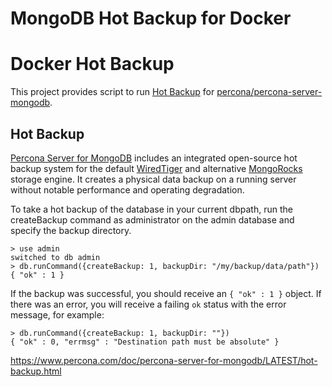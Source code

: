 # MongoDB Hot Backup for Docker

# Docker Hot Backup

This project provides script to run [Hot Backup](#hot-backup) for [percona/percona-server-mongodb].

[percona/percona-server-mongodb]: https://hub.docker.com/r/percona/percona-server-mongodb/

## Hot Backup

[Percona Server for MongoDB] includes an integrated open-source hot backup system for the default [WiredTiger] and alternative [MongoRocks] storage engine. It creates a physical data backup on a running server without notable performance and operating degradation.

[Percona Server for MongoDB]: https://www.percona.com/software/mongo-database/percona-server-for-mongodb
[WiredTiger]: https://docs.mongodb.org/manual/core/wiredtiger/
[MongoRocks]: https://www.percona.com/doc/percona-server-for-mongodb/LATEST/mongorocks.html#mongorocks

To take a hot backup of the database in your current dbpath, run the createBackup command as administrator on the admin database and specify the backup directory.

```
> use admin
switched to db admin
> db.runCommand({createBackup: 1, backupDir: "/my/backup/data/path"})
{ "ok" : 1 }
```

If the backup was successful, you should receive an `{ "ok" : 1 }` object. If there was an error, you will receive a failing `ok` status with the error message, for example:

```
> db.runCommand({createBackup: 1, backupDir: ""})
{ "ok" : 0, "errmsg" : "Destination path must be absolute" }
```

https://www.percona.com/doc/percona-server-for-mongodb/LATEST/hot-backup.html
